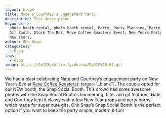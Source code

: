 ```yaml
---
layout: blogs
title: Nate & Courtney's Engagement Party
description: Test description
keywords: >-
  photo booth rental, photo booth rental, Party, Party Planning, Party Ideas,
  Gif Booth, Stock The Bar, Reve Coffee Roasters Event, New Years Party Ideas,
  New Years,
author: Ohh Snap
categories:
  - Blog
tags:
  - blog
image: https://0c123gkb.tinifycdn.com/MyGIF%20(8).gif
---
```

We had a blast celebrating Nate and Courtney’s engagement party on New Year’s Eve at&nbsp;[Reve Coffee Roasters](https://revecoffeeroasters.com/){: target="_blank"}. The couple opted for our NEW booth, the Snap Social Booth. This crowd had some awesome photos with the Snap Social Booth's boomerang, filter and gif features\! Nate and Courtney kept it classy with a few New Year props and party horns, which made for super cute gifs. Ohh Snap’s Snap Social Booth is the perfect option if you want to keep the party simple, modern & fun\!

